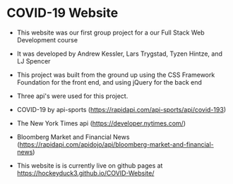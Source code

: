 # COVID-19 Website

* This website was our first group project for a our Full Stack Web Development course

* It was developed by Andrew Kessler, Lars Trygstad, Tyzen Hintze, and LJ Spencer

* This project was built from the ground up using the CSS Framework Foundation for the front end, and using jQuery for the back end

* Three api's were used for this project.

* COVID-19 by api-sports (https://rapidapi.com/api-sports/api/covid-193)

* The New York Times api (https://developer.nytimes.com/) 

* Bloomberg Market and Financial News (https://rapidapi.com/apidojo/api/bloomberg-market-and-financial-news)

* This website is is currently live on github pages at https://hockeyduck3.github.io/COVID-Website/
